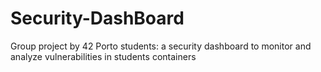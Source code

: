 # Security-DashBoard
Group project by 42 Porto students: a security dashboard to monitor and analyze vulnerabilities in students containers

